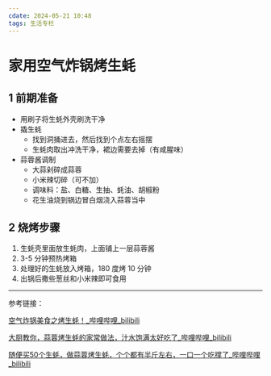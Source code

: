 ```yaml
---
cdate: 2024-05-21 10:48
tags: 生活专栏 
---
```


# 家用空气炸锅烤生蚝

## 1 前期准备

- 用刷子将生蚝外壳刷洗干净
- 撬生蚝
	- 找到洞捅进去，然后找到个点左右摇摆
	- 生蚝肉取出冲洗干净，裙边需要去掉（有咸腥味）
- 蒜蓉酱调制
	- 大蒜剁碎成蒜蓉
	- 小米辣切碎（可不加）
	- 调味料：盐、白糖、生抽、蚝油、胡椒粉
	- 花生油烧到锅边冒白烟浇入蒜蓉当中

## 2 烧烤步骤

1. 生蚝壳里面放生蚝肉，上面铺上一层蒜蓉酱
2. 3-5 分钟预热烤箱
3. 处理好的生蚝放入烤箱，180 度烤 10 分钟
4. 出锅后撒些葱丝和小米辣即可食用

---

参考链接：

[空气炸锅美食之烤生蚝！_哔哩哔哩_bilibili](https://www.bilibili.com/video/BV1Fy4y177Du/?spm_id_from=333.337.search-card.all.click&vd_source=028202a94fa5d8ef90ee83b8f049c8f8)

[大厨教你，蒜蓉烤生蚝的家常做法，汁水饱满太好吃了_哔哩哔哩_bilibili](https://www.bilibili.com/video/BV1NV411e7Bg/?spm_id_from=333.337.search-card.all.click)

[随便买50个生蚝，做蒜蓉烤生蚝，个个都有半斤左右，一口一个吃撑了_哔哩哔哩_bilibili](https://www.bilibili.com/video/BV1zJ411k7Yx/?vd_source=028202a94fa5d8ef90ee83b8f049c8f8)